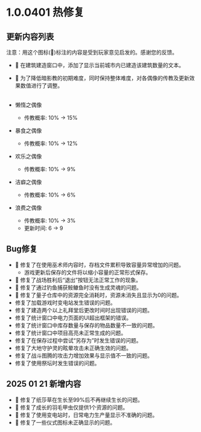 # 1.0.0401 热修复

## 更新内容列表

注意：用这个图标(💌)标注的内容是受到玩家意见启发的。感谢您的反馈。

- 💌 在建筑建造窗口中，添加了显示当前城市内已建造该建筑数量的文本。
- 💌 为了降低暗影教的初期难度，同时保持整体难度，对各偶像的传教及更新效果数值进行了调整。<br><br>
- 懒惰之偶像
  - 传教概率: 10% → 15%

- 暴食之偶像
  - 传教概率: 10% → 12%

- 欢乐之偶像
  - 传教概率: 10% → 9%

- 洁癖之偶像
  - 传教概率: 10% → 6%

- 浪费之偶像
  - 传教概率: 10% → 3%
  - 更新时间: 6 → 9

## Bug修复

- 💌 修复了在使用巫术师内容时，存档文件累积导致容量异常增加的问题。
  - 游戏更新后保存的文件将以缩小容量的正常形式保存。
- 💌 修复了战场胜利后“退出”按钮无法正常工作的现象。
- 💌 修复了通过钓鱼捕获𩽾𩾌鱼时没有生成灵魂的问题。
- 💌 修复了量子仓库中的资源完全消耗时，资源未消失且显示为0的问题。
- 修复了加载游戏时变电站发生错误的问题。
- 修复了建造两个以上礼拜堂后更改时间时出现错误的问题。
- 修复了统计窗口中电力页面的UI超出框架的错误。
- 修复了统计窗口中库存数量与保存的物品数量不一致的问题。
- 修复了统计窗口中项目高亮未正常生成的问题。
- 修复了在保存过程中尝试“另存为”时发生错误的问题。
- 修复了大地守护灵的眩晕攻击未正确生效的问题。
- 修复了战斗图腾的攻击力增加效果与显示值不一致的问题。
- 修复了使用祭坛时发生错误的问题。

## 2025 01 21 新增内容

- 💌 修复了纸莎草在生长至99%后不再继续生长的问题。
- 💌 修复了成长的羽毛甲虫仅提供1个资源的问题。
- 💌 修复了使用变电站时，日常电力生产量显示不准确的问题。
- 💌 修复了一些仪式图标未正确显示的问题。

